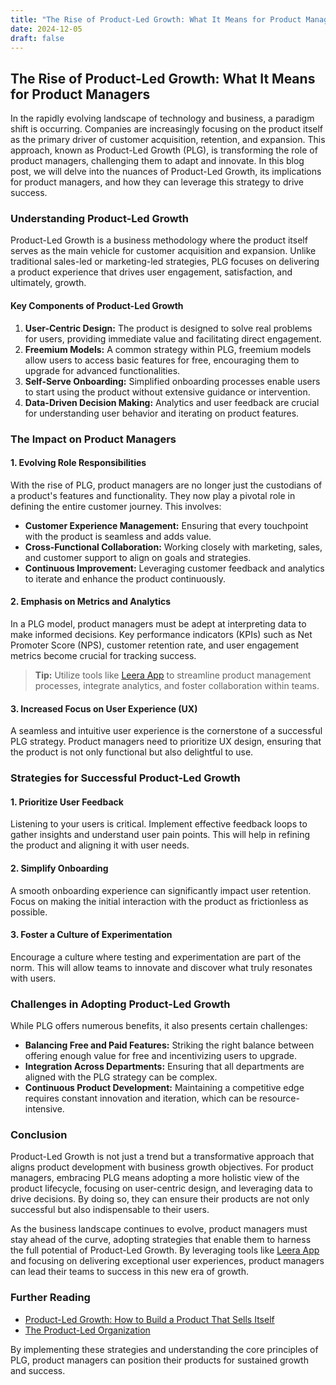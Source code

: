 ```yaml
---
title: "The Rise of Product-Led Growth: What It Means for Product Managers"
date: 2024-12-05
draft: false
---
```

## The Rise of Product-Led Growth: What It Means for Product Managers

In the rapidly evolving landscape of technology and business, a paradigm shift is occurring. Companies are increasingly focusing on the product itself as the primary driver of customer acquisition, retention, and expansion. This approach, known as Product-Led Growth (PLG), is transforming the role of product managers, challenging them to adapt and innovate. In this blog post, we will delve into the nuances of Product-Led Growth, its implications for product managers, and how they can leverage this strategy to drive success.

### Understanding Product-Led Growth

Product-Led Growth is a business methodology where the product itself serves as the main vehicle for customer acquisition and expansion. Unlike traditional sales-led or marketing-led strategies, PLG focuses on delivering a product experience that drives user engagement, satisfaction, and ultimately, growth.

#### Key Components of Product-Led Growth

1. **User-Centric Design:** The product is designed to solve real problems for users, providing immediate value and facilitating direct engagement.
2. **Freemium Models:** A common strategy within PLG, freemium models allow users to access basic features for free, encouraging them to upgrade for advanced functionalities.
3. **Self-Serve Onboarding:** Simplified onboarding processes enable users to start using the product without extensive guidance or intervention.
4. **Data-Driven Decision Making:** Analytics and user feedback are crucial for understanding user behavior and iterating on product features.

### The Impact on Product Managers

#### 1. Evolving Role Responsibilities

With the rise of PLG, product managers are no longer just the custodians of a product's features and functionality. They now play a pivotal role in defining the entire customer journey. This involves:

- **Customer Experience Management:** Ensuring that every touchpoint with the product is seamless and adds value.
- **Cross-Functional Collaboration:** Working closely with marketing, sales, and customer support to align on goals and strategies.
- **Continuous Improvement:** Leveraging customer feedback and analytics to iterate and enhance the product continuously.

#### 2. Emphasis on Metrics and Analytics

In a PLG model, product managers must be adept at interpreting data to make informed decisions. Key performance indicators (KPIs) such as Net Promoter Score (NPS), customer retention rate, and user engagement metrics become crucial for tracking success.

> **Tip:** Utilize tools like [Leera App](https://leera.app) to streamline product management processes, integrate analytics, and foster collaboration within teams.

#### 3. Increased Focus on User Experience (UX)

A seamless and intuitive user experience is the cornerstone of a successful PLG strategy. Product managers need to prioritize UX design, ensuring that the product is not only functional but also delightful to use.

### Strategies for Successful Product-Led Growth

#### 1. Prioritize User Feedback

Listening to your users is critical. Implement effective feedback loops to gather insights and understand user pain points. This will help in refining the product and aligning it with user needs.

#### 2. Simplify Onboarding

A smooth onboarding experience can significantly impact user retention. Focus on making the initial interaction with the product as frictionless as possible.

#### 3. Foster a Culture of Experimentation

Encourage a culture where testing and experimentation are part of the norm. This will allow teams to innovate and discover what truly resonates with users.

### Challenges in Adopting Product-Led Growth

While PLG offers numerous benefits, it also presents certain challenges:

- **Balancing Free and Paid Features:** Striking the right balance between offering enough value for free and incentivizing users to upgrade.
- **Integration Across Departments:** Ensuring that all departments are aligned with the PLG strategy can be complex.
- **Continuous Product Development:** Maintaining a competitive edge requires constant innovation and iteration, which can be resource-intensive.

### Conclusion

Product-Led Growth is not just a trend but a transformative approach that aligns product development with business growth objectives. For product managers, embracing PLG means adopting a more holistic view of the product lifecycle, focusing on user-centric design, and leveraging data to drive decisions. By doing so, they can ensure their products are not only successful but also indispensable to their users.

As the business landscape continues to evolve, product managers must stay ahead of the curve, adopting strategies that enable them to harness the full potential of Product-Led Growth. By leveraging tools like [Leera App](https://leera.app) and focusing on delivering exceptional user experiences, product managers can lead their teams to success in this new era of growth.

### Further Reading

- [Product-Led Growth: How to Build a Product That Sells Itself](https://www.wiley.com/en-us/Product+Led+Growth%3A+How+to+Build+a+Product+That+Sells+Itself-p-9781119716742)
- [The Product-Led Organization](https://www.amazon.com/Product-Led-Organization-Transforming-Software-Success/dp/1119579525)

By implementing these strategies and understanding the core principles of PLG, product managers can position their products for sustained growth and success.
